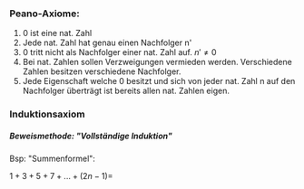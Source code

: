 ### Peano-Axiome:

1) 0 ist eine nat. Zahl
2) Jede nat. Zahl hat genau einen Nachfolger n'
3) 0 tritt nicht als Nachfolger einer nat. Zahl auf. $n' \not = 0$
4) Bei nat. Zahlen sollen Verzweigungen vermieden werden. Verschiedene Zahlen besitzen verschiedene Nachfolger. 
5) Jede Eigenschaft welche 0 besitzt und sich von jeder nat. Zahl n auf den Nachfolger überträgt ist bereits allen nat. Zahlen eigen.

### Induktionsaxiom

##### Beweismethode: "Vollständige Induktion"

Bsp: "Summenformel":

$1+3+5+7+...+(2n-1) =$
